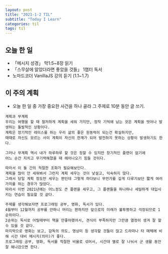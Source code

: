 ```yaml
---
layout: post
title: "2021-1-2 TIL"
subtitle: "Today I Learn"
categories: til
tags: til
---
```


## 오늘 한 일
   - 「메시지 성경」 막1:5~8장 읽기
   - 「스무살에 알았더라면 좋았을 것들」 1챕터 독서
   - 노마드코더 VanillaJS 강의 듣기 (1.1~1.7)

## 이 주의 계획
- 오늘 한 일 중 가장 중요한 사건을 하나 골라 그 주제로 10분 동안 글 쓰기.

```
계획과 무계획
우리는 여행을 할 때 철저하게 계획을 세워 가지만, 정작 기억에 남는 것은 계획을 벗어나 발생하는 돌발적인 상황이다.
계획은 장기적인 레이스를 하는 우리 삶의 좋은 원동력이 되는건 확실하지만, 
때때로 자신도 모르는 사이 계획이 자신의 한계가 되어 발전하지 못하는 상황이 발생하기도 한다.

그러나 무계획 역시 내가 하루하루 할 것은 정할 수 있지만 장기적인 플랜이 없기에
어느 순간 지치고 무기력해졌을 때 헤어나오기 힘들 것이다.

따라서 이 둘 간의 적절한 조화가 필요해보인다.
계획을 많이 안 세워봐서 그런지 계획 세우는 것이 낯설고, 익숙하지 않다.
그래서 당일 계획 정도만 세우는 편인데 그렇게 하다보니 무언가를 깊게 다루기보단 짧게 여러가지를 하는 경우가 많았다.
따라서 이번 2021년에는 어느정도 큰 플랜을 세우고, 그 플랜들을 하나하나 세밀하게 대입시키는 연습이 필요할 것 같다.

주제를 생각해보자면 프로그래밍 공부, 영화, 독서가 있다.
4월부터 12월까지 공부를 안하니 머리는 편하지만 앞으로의 미래가 불투명하고 걱정되므로 1순위이다.
2순위는 독서로 어릴때부터 책을 안좋아했어서, 견식이 부족하지만 그만큼 열정이 생겨 잘 할 수 있을 것 같다.
마지막으로 영화는 보고, 감독의 의도, 영상미 등 생각할 것들이 많고 드라마나 타 매체에 비해 시간 대비 메시지(의미)가 좋다.
프로그래밍 공부, 영화, 독서를 적절한 비율로 섞어서, 시간대 별로 잘 나눠서 군 생활 동안 잘 해나갔으면 한다.
```

